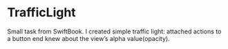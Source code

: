 # TrafficLight
 Small task from SwiftBook. 
 I created simple traffic light: attached actions to a button end knew about the view’s alpha value(opacity).
